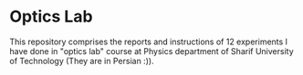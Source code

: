 # Optics Lab
This repository comprises the reports and instructions of 12 experiments I have done in "optics lab" course at Physics department of Sharif University of Technology (They are in Persian :)).

